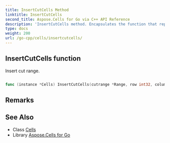 ```yaml
---
title: InsertCutCells Method 
linktitle: InsertCutCells
second_title: Aspose.Cells for Go via C++ API Reference
description: 'InsertCutCells method. Encapsulates the function that represents insertcutcells in Go.'
type: docs
weight: 200
url: /go-cpp/cells/insertcutcells/
---
```


## InsertCutCells function

Insert cut range.

```go

func (instance *Cells) InsertCutCells(cutrange *Range, row int32, column int32, shifttype ShiftType)  error

```

## Remarks


## See Also

* Class [Cells](../)
* Library [Aspose.Cells for Go](../../)
